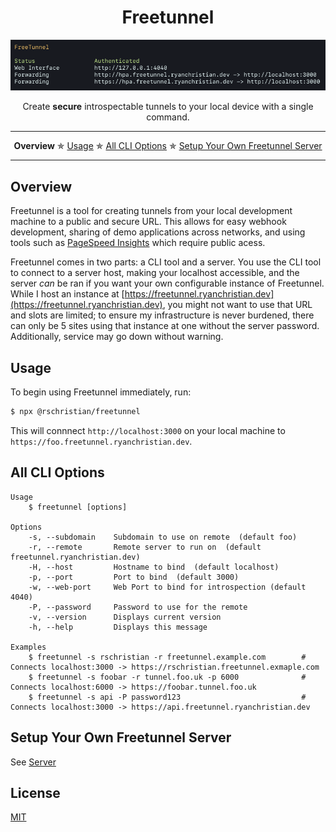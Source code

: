 <h1 align="center">Freetunnel</h1>

<div align="center">
    <img
       alt="Image of terminal running Freetunnel"
       src="https://raw.githubusercontent.com/rschristian/freetunnel/master/media/freetunnel.png"
     />
</div>
<p align="center">Create <strong>secure</strong> introspectable tunnels to your local device with a single command.</p>

---

<p align="center">
  <strong>Overview</strong> ✯
  <a href="#usage">Usage</a> ✯
  <a href="#options">All CLI Options</a> ✯
  <a href="#setup">Setup Your Own Freetunnel Server</a>
</p>

---

## Overview

Freetunnel is a tool for creating tunnels from your local development machine to a public and secure URL. This allows for easy webhook development, sharing of demo applications across networks, and using tools such as [PageSpeed Insights](https://developers.google.com/speed/pagespeed/insights/) which require public acess.

Freetunnel comes in two parts: a CLI tool and a server. You use the CLI tool to connect to a server host, making your localhost accessible, and the server _can_ be ran if you want your own configurable instance of Freetunnel. While I host an instance at [https://freetunnel.ryanchristian.dev](https://freetunnel.ryanchristian.dev), you might not want to use that URL and slots are limited; to ensure my infrastructure is never burdened, there can only be 5 sites using that instance at one without the server password. Additionally, service may go down without warning.

## Usage

To begin using Freetunnel immediately, run:

```bash
$ npx @rschristian/freetunnel
```

This will connnect `http://localhost:3000` on your local machine to `https://foo.freetunnel.ryanchristian.dev`.

## All CLI Options <a name="options"></a>

```
Usage
    $ freetunnel [options]

Options
    -s, --subdomain    Subdomain to use on remote  (default foo)
    -r, --remote       Remote server to run on  (default freetunnel.ryanchristian.dev)
    -H, --host         Hostname to bind  (default localhost)
    -p, --port         Port to bind  (default 3000)
    -w, --web-port     Web Port to bind for introspection (default 4040)
    -P, --password     Password to use for the remote
    -v, --version      Displays current version
    -h, --help         Displays this message

Examples
    $ freetunnel -s rschristian -r freetunnel.example.com        # Connects localhost:3000 -> https://rschristian.freetunnel.exmaple.com
    $ freetunnel -s foobar -r tunnel.foo.uk -p 6000              # Connects localhost:6000 -> https://foobar.tunnel.foo.uk
    $ freetunnel -s api -P password123                           # Connects localhost:3000 -> https://api.freetunnel.ryanchristian.dev
```

## Setup Your Own Freetunnel Server  <a name="setup"></a>

See [Server](../server/README.md#setup)

## License

[MIT](https://github.com/rschristian/freetunnel/blob/master/LICENSE)
